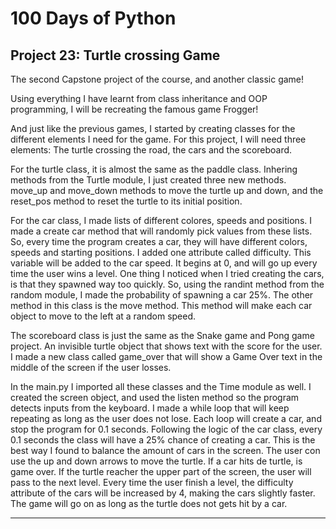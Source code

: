 # 100 Days of Python
## Project 23: Turtle crossing Game

The second Capstone project of the course, and another classic game!

Using everything I have learnt from class inheritance and OOP programming, I will be recreating the famous game Frogger!

And just like the previous games, I started by creating classes for the different elements I need for the game.
For this project, I will need three elements: The turtle crossing the road, the cars and the scoreboard.

For the turtle class, it is almost the same as the paddle class. Inhering methods from the Turtle module, I just created three new methods. move_up and move_down methods to move the turtle up and down, and the reset_pos method to reset the turtle to its initial position.

For the car class, I made lists of different colores, speeds and positions. I made a create car method that will randomly pick values from these lists. So, every time the program creates a car, they will have different colors, speeds and starting positions. I added one attribute called difficulty. This variable will be added to the car speed. It begins at 0, and will go up every time the user wins a level.
One thing I noticed when I tried creating the cars, is that they spawned way too quickly. So, using the randint method from the random module, I made the probability of spawning a car 25%.
The other method in this class is the move method. This method will make each car object to move to the left at a random speed.

The scoreboard class is just the same as the Snake game and Pong game project. An invisible turtle object that shows text with the score for the user. I made a new class called game_over that will show a Game Over text in the middle of the screen if the user losses.

In the main.py I imported all these classes and the Time module as well. I created the screen object, and used the listen method so the program detects inputs from the keyboard. 
I made a while loop that will keep repeating as long as the user does not lose. Each loop will create a car, and stop the program for 0.1 seconds. Following the logic of the car class, every 0.1 seconds the class will have a 25% chance of creating a car. This is the best way I found to balance the amount of cars in the screen. The user con use the up and down arrows to move the turtle. If a car hits de turtle, is game over. If the turtle reacher the upper part of the screen, the user will pass to the next level. Every time the user finish a level, the difficulty attribute of the cars will be increased by 4, making the cars slightly faster.
The game will go on as long as the turtle does not gets hit by a car.

-----------------------------------------------------------------------------------------------------------------------------------------------------------------------------------

